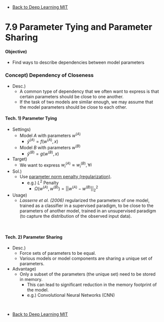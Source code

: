 * [Back to Deep Learning MIT](../../main.md)

# 7.9 Parameter Tying and Parameter Sharing
#### Objective)
- Find ways to describe dependencies between model parameters

### Concept) Dependency of Closeness
- Desc.)
  - A common type of dependency that we often want to express is that certain parameters should be close to one another.
  - If the task of two models are similar enough, we may assume that the model parameters should be close to each other.

#### Tech. 1) Parameter Tying
- Settings)
  - Model $`A`$ with parameters $`w^{(A)}`$
    - $`\hat{y}^{(A)} = f(w^{(A)}, x)`$
  - Model $`B`$ with parameters $`w^{(B)}`$
    - $`\hat{y}^{(B)} = g(w^{(B)}, x)`$
- Target)
  - We want to express $`w_i^{(A)}\approx w_i^{(B)}, \forall i`$
- Sol.)
  - Use [parameter norm penalty (regularization)](../01/note.md#concept-parameter-norm-penalty).
    - e.g.) $`L^2`$ Penalty
      - $`\Omega(w^{(A)}, w^{(B)}) = ||w^{(A)} - w^{(B)}||_2^2`$
- Usage)
  - *Lasserre et al. (2006)* regularized the parameters of one model, trained as a classifier in a supervised paradigm, to be close to the parameters of another model, trained in an unsupervised paradigm (to capture the distribution of the observed input data).

<br>

#### Tech. 2) Parameter Sharing
- Desc.)
  - Force sets of parameters to be equal.
  - Various models or model components are sharing a unique set of parameters.
- Advantage)
  - Only a subset of the parameters (the unique set) need to be stored in memory.
    - This can lead to significant reduction in the memory footprint of the model.
    - e.g.) Convolutional Neural Networks (CNN)



<br>

* [Back to Deep Learning MIT](../../main.md)